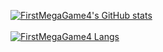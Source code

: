 [![FirstMegaGame4's GitHub stats](https://github-readme-stats.vercel.app/api?username=FirstMegaGame4&theme=gruvbox)](https://github.com/anuraghazra/github-readme-stats)
<br>
<br>
[![FirstMegaGame4 Langs](https://github-readme-stats.vercel.app/api/top-langs/?username=FirstMegaGame4&theme=gruvbox)](https://github.com/anuraghazra/github-readme-stats)
